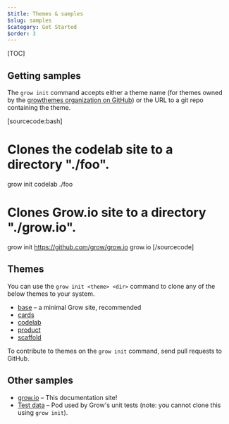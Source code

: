 ```yaml
---
$title: Themes & samples
$slug: samples
$category: Get Started
$order: 3
---
```

[TOC]

## Getting samples

The `grow init` command accepts either a theme name (for themes owned by the [growthemes organization on GitHub](http://github.com/growthemes)) or the URL to a git repo containing the theme.

[sourcecode:bash]
# Clones the codelab site to a directory "./foo".
grow init codelab ./foo

# Clones Grow.io site to a directory "./grow.io".
grow init https://github.com/grow/grow.io grow.io
[/sourcecode]

## Themes

You can use the `grow init <theme> <dir>` command to clone any of the below themes to your system.

- [base](https://github.com/growthemes/base) – a minimal Grow site, recommended
- [cards](https://github.com/growthemes/cards)
- [codelab](https://github.com/growthemes/codelab)
- [product](https://github.com/growthemes/product)
- [scaffold](https://github.com/growthemes/scaffold)

To contribute to themes on the `grow init` command, send pull requests to GitHub.

## Other samples

- [grow.io](https://github.com/grow/grow.io) – This documentation site!
- [Test data](https://github.com/grow/grow/tree/master/grow/pods/testdata/pod) – Pod used by Grow's unit tests (note: you cannot clone this using `grow init`).
